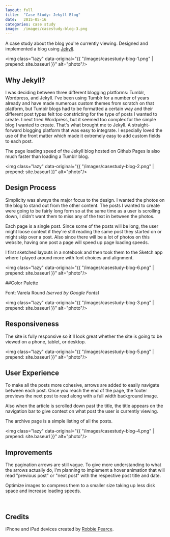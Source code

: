 ```yaml
---
layout: full
title:  "Case Study: Jekyll Blog"
date:   2015-05-16
categories: case study
image:	/images/casestudy-blog-3.png
---
```


A case study about the blog you're currently viewing. Designed and implemented a blog using [Jekyll](http://jekyllrb.com/).

<img class="lazy" data-original="{{ "/images/casestudy-blog-1.png" | prepend: site.baseurl }}" alt="photo"/>

## Why Jekyll?

I was deciding between three different blogging platforms: Tumblr, Wordpress, and Jekyll. I've been using Tumblr for a number of years already and have made numerous custom themes from scratch on that platform, but Tumblr blogs had to be formatted a certain way and their different post types felt too constricting for the type of posts I wanted to create. I next tried Wordpress, but it  seemed too complex for the simple blog I wanted to create. That's what brought me to Jekyll. A straight-forward blogging platform that was easy to integrate. I especially loved the use of the front matter which made it extremely easy to add custom fields to each post.

The page loading speed of the Jekyll blog hosted on Github Pages is also much faster than loading a Tumblr blog.

<img class="lazy" data-original="{{ "/images/casestudy-blog-2.png" | prepend: site.baseurl }}" alt="photo"/>

## Design Process

Simplicity was always the major focus to the design. I wanted the photos on the blog to stand out from the other content. The posts I wanted to create were going to be fairly long form so at the same time as a user is scrolling down, I didn't want them to miss any of the text in between the photos.

Each page is a single post. Since some of the posts will be long, the user might loose context if they're still reading the same post they started on or might skip over a post. Also since there will be a lot of photos on this website, having one post a page will speed up page loading speeds.

I first sketched layouts in a notebook and then took them to the Sketch app where I played around more with font choices and alignment.

<img class="lazy" data-original="{{ "/images/casestudy-blog-6.png" | prepend: site.baseurl }}" alt="photo"/>

##Color Palette

Font: Varela Round *(served by Google Fonts)*

<img class="lazy" data-original="{{ "/images/casestudy-blog-3.png" | prepend: site.baseurl }}" alt="photo"/>

## Responsiveness

The site is fully responsive so it'll look great whether the site is going to be viewed on a phone, tablet, or desktop.

<img class="lazy" data-original="{{ "/images/casestudy-blog-5.png" | prepend: site.baseurl }}" alt="photo"/>

## User Experience

To make all the posts more cohesive, arrows are added to easily navigate between each post. Once you reach the end of the page, the footer previews the next post to read along with a full width background image.

Also when the article is scrolled down past the title, the title appears on the navigation bar to give context on what post the user is currently viewing.

The archive page is a simple listing of all the posts.

<img class="lazy" data-original="{{ "/images/casestudy-blog-4.png" | prepend: site.baseurl }}" alt="photo"/>

## Improvements

The pagination arrows are still vague. To give more understanding to what the arrows actually do, I'm planning to implement a hover animation that will read "previous post" or "next post" with the respective post title and date.

Optimize images to compress them to a smaller size taking up less disk space and increase loading speeds.

<br/>

## Credits

iPhone and iPad devices created by [Robbie Pearce](http://robbiepearce.com/devices).